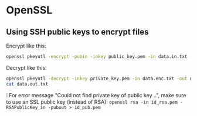 # OpenSSL

## Using SSH public keys to encrypt files

Encrypt like this:

```sh
openssl pkeyutl -encrypt -pubin -inkey public_key.pem -in data.in.txt -out data.enc.txt
```

Decrypt like this:

```sh
openssl pkeyutl -decrypt -inkey private_key.pem -in data.enc.txt -out data.out.txt
cat data.out.txt
```

❕ For error message "Could not find private key of public key ..", make sure to use an SSL public key (instead of RSA): `openssl rsa -in id_rsa.pem -RSAPublicKey_in -pubout > id_pub.pem`
